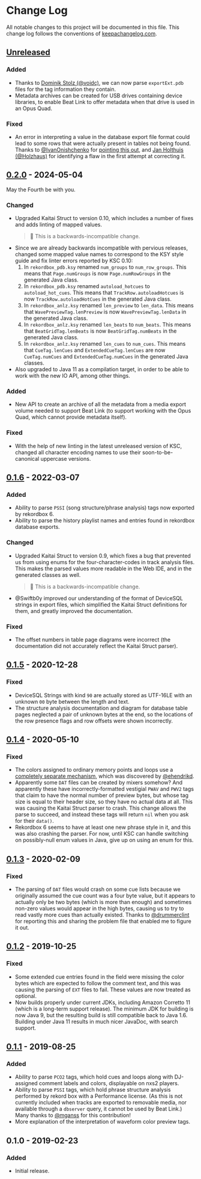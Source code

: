 # Change Log

All notable changes to this project will be documented in this file.
This change log follows the conventions of
[keepachangelog.com](http://keepachangelog.com/).

## [Unreleased][unreleased]

### Added

- Thanks to [Dominik Stolz (@voidc)](https://github.com/voidc), we can now
  parse `exportExt.pdb` files for the tag information they contain.
- Metadata archives can be created for USB drives containing device libraries, to enable Beat Link to offer metadata when that drive is used in an Opus Quad.

### Fixed

- An error in interpreting a value in the database export file format could lead to some rows that were actually present in tables not being found. Thanks to [@IvanOnishchenko](https://github.com/IvanOnishchenko) for [pointing this out](https://github.com/Deep-Symmetry/crate-digger/issues/32), and [Jan Holthuis (@Holzhaus)](https://github.com/Holzhaus) for identifying a flaw in the first attempt at correcting it.

## [0.2.0] - 2024-05-04

May the Fourth be with you.

### Changed

- Upgraded Kaitai Struct to version 0.10, which includes a number of
  fixes and adds linting of mapped values.
  > :wrench:  This is a backwards-incompatible change.
- Since we are already backwards incompatible with pervious releases,
  changed some mapped value names to correspond to
  the KSY style guide and fix linter errors reported by KSC 0.10:
  1. In `rekordbox_pdb.ksy` renamed `num_groups` to `num_row_groups`.
     This means that `Page.numGroups` is now `Page.numRowGroups` in
     the generated Java class.
  2. In `rekordbox_pdb.ksy` renamed `autoload_hotcues` to `autoload_hot_cues`.
     This means that `TrackRow.autoloadHotcues` is now
     `TrackRow.autoloadHotCues` in the generated Java class.
  3. In `rekordbox_anlz.ksy` renamed `len_preview` to `len_data`.
     This means that `WavePreviewTag.lenPreview` is now
     `WavePreviewTag.lenData` in the generated Java class.
  4. In `rekordbox_anlz.ksy` renamed `len_beats` to `num_beats`.
     This means that `BeatGridTag.lenBeats` is now
     `BeatGridTag.numBeats` in the generated Java class.
  5. In `rekordbox_anlz.ksy` renamed `len_cues` to `num_cues`.
     This means that `CueTag.lenCues` and `ExtendedCueTag.lenCues` are now
     `CueTag.numCues` and `ExtendedCueTag.numCues` in the generated Java
     classes.
- Also upgraded to Java 11 as a compilation target, in order to be able to work with the new IO API, among other things.

### Added

- New API to create an archive of all the metadata from a media export volume needed to support Beat Link (to support working with the Opus Quad, which cannot provide metadata itself).

### Fixed

- With the help of new linting in the latest unreleased version of KSC,
  changed all character encoding names to use their soon-to-be-canonical
  uppercase versions.


## [0.1.6] - 2022-03-07

### Added

- Ability to parse `PSSI` (song structure/phrase analysis) tags now
  exported by rekordbox 6.
- Ability to parse the history playlist names and entries found in
  rekordbox database exports.

### Changed

- Upgraded Kaitai Struct to version 0.9, which fixes a bug that
  prevented us from using enums for the four-character-codes in
  track analysis files. This makes the parsed values more readable
  in the Web IDE, and in the generated classes as well.
  > :wrench:  This is a backwards-incompatible change.
- @Swiftb0y improved our understanding of the format of DeviceSQL
  strings in export files, which simplified the Kaitai Struct
  definitions for them, and greatly improved the documentation.

### Fixed

- The offset numbers in table page diagrams were incorrect (the
  documentation did not accurately reflect the Kaitai Struct parser).

## [0.1.5] - 2020-12-28

### Fixed

- DeviceSQL Strings with kind `90` are actually stored as UTF-16LE with
  an unknown `00` byte between the length and text.
- The structure analysis documentation and diagram for database table
  pages neglected a pair of unknown bytes at the end, so the locations
  of the row presence flags and row offsets were shown incorrectly.

## [0.1.4] - 2020-05-10

### Fixed

- The colors assigned to ordinary memory points and loops use
  a [completely separate mechanism](https://github.com/Deep-Symmetry/crate-digger/pull/13),
  which was discovered by [@ehendrikd](https://github.com/ehendrikd).
- Apparently some `DAT` files can be created by mixers somehow? And
  apparently these have incorrectly-formatted vestigial `PWAV` and
  `PWV2` tags that claim to have the normal number of preview bytes,
  but whose tag size is equal to their header size, so they have no
  actual data at all. This was causing the Kaitai Struct parser to
  crash. This change allows the parse to succeed, and instead these
  tags will return `nil` when you ask for their `data()`.
- Rekordbox 6 seems to have at least one new phrase style in it, and
  this was also crashing the parser. For now, until KSC can handle
  switching on possibly-null enum values in Java, give up on using an
  enum for this.


## [0.1.3] - 2020-02-09

### Fixed

- The parsing of `DAT` files would crash on some cue lists because we
  originally assumed the cue count was a four byte value, but it
  appears to actually only be two bytes (which is more than enough)
  and sometimes non-zero values would appear in the high bytes,
  causing us to try to read vastly more cues than actually existed.
  Thanks to [@drummerclint](https://github.com/drummerclint) for
  reporting this and sharing the problem file that enabled me to
  figure it out.


## [0.1.2] - 2019-10-25

### Fixed

- Some extended cue entries found in the field were missing the color
  bytes which are expected to follow the comment text, and this was
  causing the parsing of `EXT` files to fail. These values are now
  treated as optional.
- Now builds properly under current JDKs, including Amazon Corretto 11
  (which is a long-term support release). The minimum JDK for building
  is now Java 9, but the resulting build is still compatible back to
  Java 1.6. Building under Java 11 results in much nicer JavaDoc, with
  search support.


## [0.1.1] - 2019-08-25

### Added

- Ability to parse `PCO2` tags, which hold cues and loops along with
  DJ-assigned comment labels and colors, displayable on nxs2 players.
- Ability to parse `PSSI` tags, which hold phrase structure analysis
  performed by rekord box with a Performance license. (As this is not
  currently included when tracks are exported to removable media,
  nor available through a `dbserver` query, it cannot be used by
  Beat Link.) Many thanks to [@mganss](https://github.com/mganss) for
  this contribution!
- More explanation of the interpretation of waveform color preview
  tags.


## 0.1.0 - 2019-02-23

### Added

- Initial release.


[unreleased]: https://github.com/Deep-Symmetry/crate-digger/compare/v0.2.0...HEAD
[0.2.0]: https://github.com/Deep-Symmetry/crate-digger/compare/v0.1.6...v0.2.0
[0.1.6]: https://github.com/Deep-Symmetry/crate-digger/compare/v0.1.5...v0.1.6
[0.1.5]: https://github.com/Deep-Symmetry/crate-digger/compare/v0.1.4...v0.1.5
[0.1.4]: https://github.com/Deep-Symmetry/crate-digger/compare/v0.1.3...v0.1.4
[0.1.3]: https://github.com/Deep-Symmetry/crate-digger/compare/v0.1.2...v0.1.3
[0.1.2]: https://github.com/Deep-Symmetry/crate-digger/compare/v0.1.1...v0.1.2
[0.1.1]: https://github.com/Deep-Symmetry/crate-digger/compare/v0.1.0...v0.1.1

